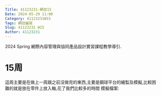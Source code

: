 ```yaml
---
Title: 41123231-網誌15
Date: 2024-05-29 11:00
Category: 41123231W15
Tags: 網誌編寫
Slug: 41123231 W15
Author: 41123231
---
```


2024 Spring 網際內容管理與協同產品設計實習課程教學導引.

<!-- PELICAN_END_SUMMARY -->

# 15周
這周主要是在做上一周跟之前沒做完的東西,主要是鋼球平台的繪製及模擬,比較困難的就是放在零件上放入軸,花了我們比較多的時間
模擬檔案: